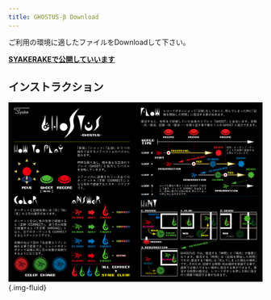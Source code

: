 ```yaml
---
title: GHOSTUS-β Download
---
```


ご利用の環境に適したファイルをDownloadして下さい。

**[SYAKERAKEで公開していいます](https://www.syakerake.jp/1)**

## インストラクション

![ghostus-instruction](/image/game/ghostus-instruction.png){.img-fluid}
